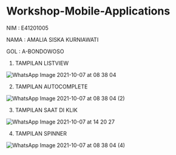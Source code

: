 # Workshop-Mobile-Applications

NIM : E41201005

NAMA : AMALIA SISKA KURNIAWATI

GOL : A-BONDOWOSO

1. TAMPILAN LISTVIEW

![WhatsApp Image 2021-10-07 at 08 38 04](https://user-images.githubusercontent.com/76760289/136337378-97d14ec7-71e1-4702-bdd5-bd1a714c3b18.jpeg)

2. TAMPILAN AUTOCOMPLETE

![WhatsApp Image 2021-10-07 at 08 38 04 (2)](https://user-images.githubusercontent.com/76760289/136337930-ec6bbe30-1768-45da-804f-5a7c61724895.jpeg)

3. TAMPILAN SAAT DI KLIK

![WhatsApp Image 2021-10-07 at 14 20 27](https://user-images.githubusercontent.com/76760289/136337805-bab48689-bfc0-4ca6-8bbe-65dcc2cbfb0e.jpeg)

4. TAMPILAN SPINNER

![WhatsApp Image 2021-10-07 at 08 38 04 (4)](https://user-images.githubusercontent.com/76760289/136337973-add65309-0f1f-4e20-a7be-de72a41c5d46.jpeg)




